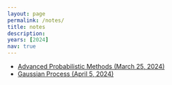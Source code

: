 ```yaml
---
layout: page
permalink: /notes/
title: notes
description:
years: [2024]
nav: true
---
```


- <a href="/assets/pdf/Advanced_Probabilistic_Methods_March_25.pdf">Advanced Probabilistic Methods (March 25, 2024)</a>
- <a href="/assets/pdf/Gaussian Process_April_5.pdf">Gaussian Process (April 5, 2024)</a>


